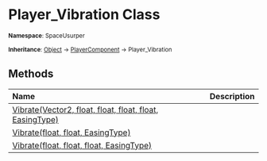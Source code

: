 # Player_Vibration Class

<small>**Namespace**: SpaceUsurper</small>

<small>**Inheritance**: [Object](https://docs.microsoft.com/en-us/dotnet/api/system.object?view=netframework-4.5) → [PlayerComponent](PlayerComponent.md) → Player_Vibration</small>

## Methods

<div markdown="1" class="member-table">

| Name | Description |
| :--- | ----------- |
| [Vibrate(Vector2, float, float, float, float, EasingType)](Player_Vibration/Vibrate.md) |  | 
| [Vibrate(float, float, EasingType)](Player_Vibration/Vibrate.md) |  | 
| [Vibrate(float, float, float, EasingType)](Player_Vibration/Vibrate.md) |  | 

</div>

